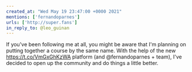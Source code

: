 ```yaml
---
created_at: "Wed May 19 23:47:00 +0000 2021"
mentions: ['fernandoparnes']
urls: ['http://super.fans']
in_reply_to: @leo_guinan
---
```


If you've been following me at all, you might be aware that I'm planning on putting together a course by the same name. With the help of the new https://t.co/VmGxGhKzWA platform (and @fernandoparnes + team), I've decided to open up the community and do things a little better.